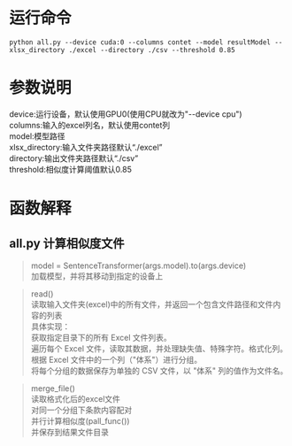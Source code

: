 # 运行命令
`python all.py --device cuda:0 --columns contet --model resultModel --xlsx_directory ./excel --directory ./csv --threshold 0.85`
# 参数说明
device:运行设备，默认使用GPU0(使用CPU就改为"--device cpu")  
columns:输入的excel列名，默认使用contet列  
model:模型路径  
xlsx_directory:输入文件夹路径默认“./excel”  
directory:输出文件夹路径默认“./csv”  
threshold:相似度计算阈值默认0.85  
# 函数解释
## all.py 计算相似度文件
> model = SentenceTransformer(args.model).to(args.device)  
加载模型，并将其移动到指定的设备上

> read()  
读取输入文件夹(excel)中的所有文件，并返回一个包含文件路径和文件内容的列表  
具体实现：  
获取指定目录下的所有 Excel 文件列表。  
遍历每个 Excel 文件，读取其数据，并处理缺失值、特殊字符。格式化列。  
根据 Excel 文件中的一个列（"体系"）进行分组。  
将每个分组的数据保存为单独的 CSV 文件，以 "体系" 列的值作为文件名。

> merge_file()  
> 读取格式化后的excel文件  
> 对同一个分组下条款内容配对  
> 并行计算相似度(pall_func())  
> 并保存到结果文件目录  
